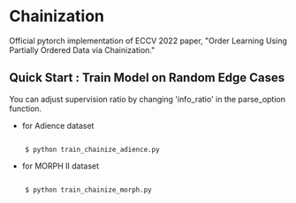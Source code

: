 # Chainization
Official pytorch implementation of ECCV 2022 paper, "Order Learning Using Partially Ordered Data via Chainization."


## Quick Start : Train Model on Random Edge Cases

You can adjust supervision ratio by changing 'info_ratio' in the parse_option function.

* for Adience dataset

```

    $ python train_chainize_adience.py 
```

* for MORPH II dataset

```

    $ python train_chainize_morph.py
```

